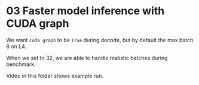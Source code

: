 # 03 Faster model inference with CUDA graph

We want `cuda graph` to be `True` during decode, but by default the max batch 8 on L4.

When we set to 32, we are able to handle realistic batches during benchmark.

Video in this folder shows example run.